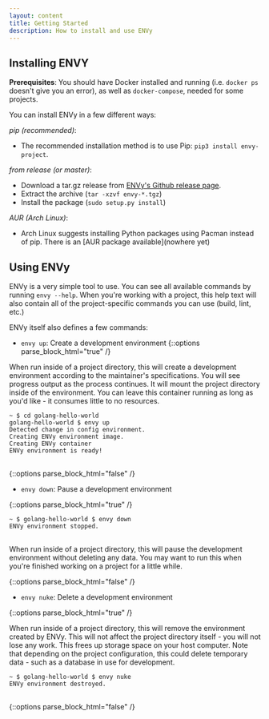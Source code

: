 ```yaml
---
layout: content
title: Getting Started
description: How to install and use ENVy
---
```


Installing ENVY
---

**Prerequisites**: You should have Docker installed and running (i.e. `docker ps` doesn't give you an error), as well as `docker-compose`, needed for some projects.

You can install ENVy in a few different ways:

*pip (recommended)*:
   - The recommended installation method is to use Pip: `pip3 install envy-project`.

*from release (or master)*:
   - Download a tar.gz release from [ENVy's Github release page](https://github.com/envy-project/envy/releases).
   - Extract the archive (`tar -xzvf envy-*.tgz`)
   - Install the package (`sudo setup.py install`)

*AUR (Arch Linux)*:
   - Arch Linux suggests installing Python packages using Pacman instead of pip. There is an [AUR package available](nowhere yet)

Using ENVy
---

ENVy is a very simple tool to use. You can see all available commands by running `envy --help`. When you're working with a project, this help text will also contain all of the project-specific commands you can use (build, lint, etc.)

ENVy itself also defines a few commands:

- `envy up`: Create a development environment
{::options parse_block_html="true" /}
<div class="wrapper-smallpad">
<section class="container">
<div class="row">
<section class="col-6 col-12-narrower">
<p>
When run inside of a project directory, this will create a development environment according to the maintainer's specifications. You will see progress output as the process continues. It will mount the project directory inside of the environment. You can leave this container running as long as you'd like - it consumes little to no resources.
</p>
</section>
<section class="col-6 col-12-narrower">
<div class="highlighter-rouge big-wrapper"><div class="highlight big-child"><pre class="highlight">
<code>~ $ cd golang-hello-world
golang-hello-world $ envy up
Detected change in config environment.
Creating ENVy environment image.
Creating ENVy container
ENVy environment is ready!
</code>
</pre></div></div>
</section>
</div>
</section>
</div>
{::options parse_block_html="false" /}

- `envy down`: Pause a development environment

{::options parse_block_html="true" /}
<div class="wrapper-smallpad">
<section class="container">
<div class="row">
<section class="col-6 col-12-narrower">
<div class="highlighter-rouge big-wrapper"><div class="highlight big-child"><pre class="highlight">
<code>~ $ golang-hello-world $ envy down
ENVy environment stopped.
</code>
</pre></div></div>
</section>
<section class="col-6 col-12-narrower">
<p>
When run inside of a project directory, this will pause the development environment without deleting any data. You may want to run this when you're finished working on a project for a little while.
</p>
</section>
</div>
</section>
</div>
{::options parse_block_html="false" /}


- `envy nuke`: Delete a development environment

{::options parse_block_html="true" /}
<div class="wrapper-smallpad">
<section class="container">
<div class="row">
<section class="col-6 col-12-narrower">
<p>
When run inside of a project directory, this will remove the environment created by ENVy. This will not affect the project directory itself - you will not lose any work. This frees up storage space on your host computer. Note that depending on the project configuration, this could delete temporary data - such as a database in use for development.
</p>
</section>
<section class="col-6 col-12-narrower">
<div class="highlighter-rouge big-wrapper"><div class="highlight big-child"><pre class="highlight">
<code>~ $ golang-hello-world $ envy nuke
ENVy environment destroyed.
</code>
</pre></div></div>
</section>
</div>
</section>
</div>
{::options parse_block_html="false" /}


